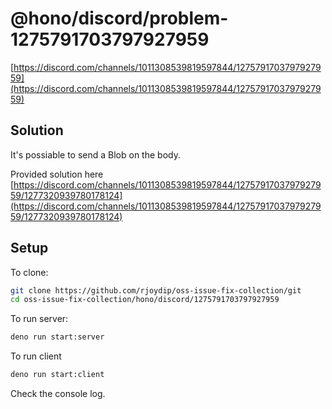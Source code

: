 # @hono/discord/problem-1275791703797927959

[https://discord.com/channels/1011308539819597844/1275791703797927959](https://discord.com/channels/1011308539819597844/1275791703797927959)

## Solution

It's possiable to send a Blob on the body.

Provided solution here [https://discord.com/channels/1011308539819597844/1275791703797927959/1277320939780178124](https://discord.com/channels/1011308539819597844/1275791703797927959/1277320939780178124)


## Setup

To clone:

```sh
git clone https://github.com/rjoydip/oss-issue-fix-collection/git
cd oss-issue-fix-collection/hono/discord/1275791703797927959
```

To run server:

```sh
deno run start:server
```

To run client

```sh
deno run start:client
```

Check the console log.
